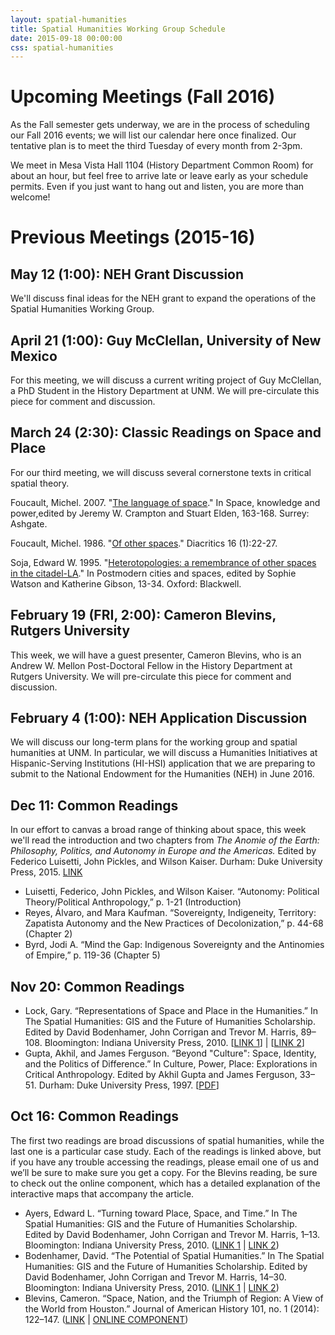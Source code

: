 ```yaml
---
layout: spatial-humanities
title: Spatial Humanities Working Group Schedule
date: 2015-09-18 00:00:00
css: spatial-humanities
---
```



# Upcoming Meetings (Fall 2016)
As the Fall semester gets underway, we are in the process of scheduling our Fall 2016 events; we will list our calendar here once finalized. Our tentative plan is to meet the third Tuesday of every month from 2-3pm.

We meet in Mesa Vista Hall 1104 (History Department Common Room) for about an hour, but feel free to arrive late or leave early as your schedule permits. Even if you just want to hang out and listen, you are more than welcome!


# Previous Meetings (2015-16)

## May 12 (1:00): NEH Grant Discussion
We'll discuss final ideas for the NEH grant to expand the operations of the Spatial Humanities Working Group.

## April 21 (1:00): Guy McClellan, University of New Mexico
For this meeting, we will discuss a current writing project of Guy McClellan, a PhD Student in the History Department at UNM. We will pre-circulate this piece for comment and discussion. 

## March 24 (2:30): Classic Readings on Space and Place
For our third meeting, we will discuss several cornerstone texts in critical spatial theory.

Foucault, Michel. 2007. "[The language of space](http://libproxy.unm.edu/login?url=http://site.ebrary.com/lib/unma/reader.action?ppg=176&docID=10211083&tm=1455751585105)." In Space, knowledge and power,edited by Jeremy W. Crampton and Stuart Elden, 163-168. Surrey: Ashgate.

Foucault, Michel. 1986. "[Of other spaces](http://libproxy.unm.edu/login?url=http://search.proquest.com/docview/1297883411/fulltext/B3C31C2C219B418FPQ/1?accountid=14613)." Diacritics 16 (1):22-27.

Soja, Edward W. 1995. "[Heterotopologies: a remembrance of other spaces in the citadel-LA](Soja-Heterotopologies.pdf)." In Postmodern cities and spaces, edited by Sophie Watson and Katherine Gibson, 13-34. Oxford: Blackwell.

## February 19 (FRI, 2:00): Cameron Blevins, Rutgers University
This week, we will have a guest presenter, Cameron Blevins, who is an Andrew W. Mellon Post-Doctoral Fellow in the History Department at Rutgers University. We will pre-circulate this piece for comment and discussion. 

## February 4 (1:00): NEH Application Discussion
We will discuss our long-term plans for the working group and spatial humanities at UNM. In particular, we will discuss a Humanities Initiatives at Hispanic-Serving Institutions (HI-HSI) application that we are preparing to submit to the National Endowment for the Humanities (NEH) in June 2016.

## Dec 11: Common Readings
In our effort to canvas a broad range of thinking about space, this week we'll read the introduction and two chapters from _The Anomie of the Earth: Philosophy, Politics, and Autonomy in Europe and the Americas._ Edited by Federico Luisetti, John Pickles, and Wilson Kaiser. Durham: Duke University Press, 2015. [LINK](http://unm.eblib.com/patron/FullRecord.aspx?p=2055742)

- Luisetti, Federico, John Pickles, and Wilson Kaiser. “Autonomy: Political Theory/Political Anthropology,” p. 1-21 (Introduction)
- Reyes, Álvaro, and Mara Kaufman. “Sovereignty, Indigeneity, Territory: Zapatista Autonomy and the New Practices of Decolonization,” p. 44-68 (Chapter 2)
- Byrd, Jodi A. “Mind the Gap: Indigenous Sovereignty and the Antinomies of Empire,” p. 119-36 (Chapter 5)


## Nov 20: Common Readings

- Lock, Gary. “Representations of Space and Place in the Humanities.” In The Spatial Humanities: GIS and the Future of Humanities Scholarship. Edited by David Bodenhamer, John Corrigan and Trevor M. Harris, 89–108. Bloomington: Indiana University Press, 2010. [[LINK 1](http://libproxy.unm.edu/login?url=http://search.ebscohost.com/login.aspx?direct=true&db=e000xna&AN=642395&site=eds-live&scope=site&ebv=EB&ppid=pp_89)] | [[LINK 2](http://site.ebrary.com/lib/unma/reader.action?ppg=108&docID=10767195&tm=1447282816201)]
- Gupta, Akhil, and James Ferguson. “Beyond "Culture": Space, Identity, and the Politics of Difference.” In Culture, Power, Place: Explorations in Critical Anthropology. Edited by Akhil Gupta and James Ferguson, 33–51. Durham: Duke University Press, 1997. [[PDF](Gupta_Ferguson.pdf)]


## Oct 16: Common Readings
The first two readings are broad discussions of spatial humanities, while the last one is a particular case study. Each of the readings is linked above, but if you have any trouble accessing the readings, please email one of us and we’ll be sure to make sure you get a copy. For the Blevins reading, be sure to check out the online component, which has a detailed explanation of the interactive maps that accompany the article.

- Ayers, Edward L. “Turning toward Place, Space, and Time.” In The Spatial Humanities: GIS and the Future of Humanities Scholarship. Edited by David Bodenhamer, John Corrigan and Trevor M. Harris, 1–13. Bloomington: Indiana University Press, 2010. ([LINK 1](http://site.ebrary.com/lib/unma/reader.action?ppg=20&docID=10767195&tm=1444058662437) | [LINK 2](http://libproxy.unm.edu/login?url=http://search.ebscohost.com/login.aspx?direct=true&db=e000xna&AN=642395&site=eds-live&scope=site&ebv=EB&ppid=pp_1))
- Bodenhamer, David. “The Potential of Spatial Humanities.” In The Spatial Humanities: GIS and the Future of Humanities Scholarship. Edited by David Bodenhamer, John Corrigan and Trevor M. Harris, 14–30. Bloomington: Indiana University Press, 2010. ([LINK 1](http://site.ebrary.com/lib/unma/reader.action?ppg=33&docID=10767195&tm=1444058724558) | [LINK 2](http://libproxy.unm.edu/login?url=http://search.ebscohost.com/login.aspx?direct=true&db=e000xna&AN=642395&site=eds-live&scope=site&ebv=EB&ppid=pp_14))
- Blevins, Cameron. “Space, Nation, and the Triumph of Region: A View of the World from Houston.” Journal of American History 101, no. 1 (2014): 122–147. ([LINK](http://jah.oxfordjournals.org/content/101/1/122.full?ijkey=unucsImiwNrelaF&keytype=ref) | [ONLINE COMPONENT](http://web.stanford.edu/group/spatialhistory/cgi-bin/site/pub.php?id=93))
 
